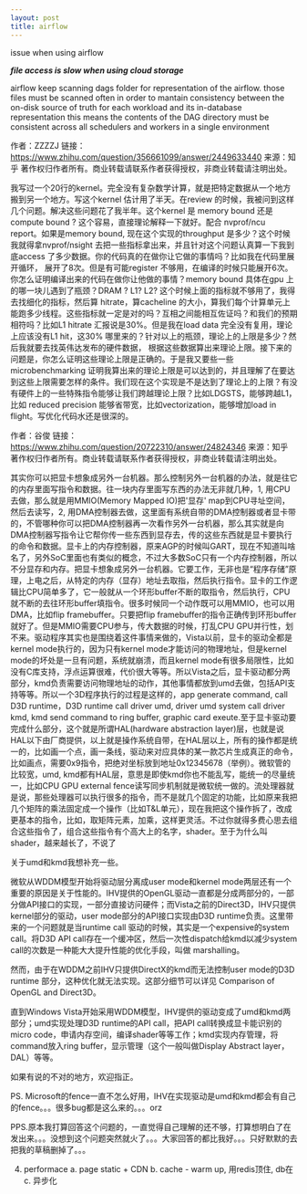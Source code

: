 ```yaml
---
layout: post
title: airflow
---
```



issue when using airflow

***file access is slow when using cloud storage***

airflow keep scanning dags folder for representation of the airflow.
those files must be scanned often in order to mantain consistency between the on-disk source of truth for each workload and its in-database representation
this means the contents of the DAG directory must be consistent across all schedulers and workers in a single environment



作者：ZZZZJ
链接：https://www.zhihu.com/question/356661099/answer/2449633440
来源：知乎
著作权归作者所有。商业转载请联系作者获得授权，非商业转载请注明出处。

我写过一个20行的kernel。完全没有复杂数学计算，就是把特定数据从一个地方搬到另一个地方。写这个kernel 估计用了半天。在review 的时候，我被问到这样几个问题。解决这些问题花了我半年。这个kernel 是 memory bound 还是 compute bound ? 这个容易，直接理论解释一下就好。配合 nvprof/ncu report。如果是memory bound, 现在这个实现的throughput 是多少？这个时候我就得拿nvprof/nsight 去把一些指标拿出来，并且针对这个问题认真算一下我到底access 了多少数据。你的代码真的在做你让它做的事情吗？比如我在代码里展开循环， 展开了8次。但是有可能register 不够用，在编译的时候只能展开6次。你怎么证明编译出来的代码在做你让他做的事情？memory bound 具体在gpu 上的哪一块儿遇到了瓶颈？DRAM ? L1? L2? 这个时候上面的指标就不够用了，我得去找细化的指标，然后算 hitrate，算cacheline 的大小，算我们每个计算单元上能跑多少线程。这些指标就一定是对的吗？互相之间能相互佐证吗？和我们的预期相符吗？比如L1 hitrate 汇报说是30%。但是我在load data 完全没有复用，理论上应该没有L1 hit，这30% 哪里来的？针对以上的瓶颈，理论上的上限是多少？然后我就要去找英伟达发布的硬件数据， 根据这些数据算出来理论上限。接下来的问题是，你怎么证明这些理论上限是正确的。于是我又要些一些microbenchmarking 证明我算出来的理论上限是可以达到的，并且理解了在要达到这些上限需要怎样的条件。我们现在这个实现是不是达到了理论上的上限？有没有硬件上的一些特殊指令能够让我们跨越理论上限？比如LDGSTS，能够跨越L1，比如 reduced precision 能够省带宽，比如vectorization，能够增加load in flight。写优化代码水还是很深的。




作者：谷俊
链接：https://www.zhihu.com/question/20722310/answer/24824346
来源：知乎
著作权归作者所有。商业转载请联系作者获得授权，非商业转载请注明出处。

其实你可以把显卡想象成另外一台机器。那么控制另外一台机器的办法，就是往它的内存里面写指令和数据。往一块内存里面写东西的办法无非就几种，1, 用CPU去做，那么就是用MMIO(Memory Mapped IO)把'显存' map到CPU寻址空间，然后去读写，2, 用DMA控制器去做，这里面有系统自带的DMA控制器或者显卡带的，不管哪种你可以把DMA控制器再一次看作另外一台机器，那么其实就是向DMA控制器写指令让它帮你传一些东西到显存去，传的这些东西就是显卡要执行的命令和数据。显卡上的内存控制器，原来AGP的时候叫GART，现在不知道叫啥名了，另外SoC里面也有类似的概念，不过大多数SoC只有一个内存控制器，所以不分显存和内存。把显卡想象成另外一台机器。它要工作，无非也是“程序存储”原理，上电之后，从特定的内存（显存）地址去取指，然后执行指令。显卡的工作逻辑比CPU简单多了，它一般就从一个环形buffer不断的取指令，然后执行，CPU就不断的去往环形buffer填指令。很多时候同一个动作既可以用MMIO，也可以用DMA，比如flip framebuffer。只要把flip framebuffer的指令正确传到环形buffer就好了。但是MMIO需要CPU参与，传大数据的时候，打乱CPU GPU并行性，划不来。驱动程序其实也是围绕着这件事情来做的，Vista以前，显卡的驱动全都是kernel mode执行的，因为只有kernel mode才能访问的物理地址，但是kernel mode的坏处是一旦有问题，系统就崩溃，而且kernel mode有很多局限性，比如没有C库支持，浮点运算很难，代价很大等等。所以Vista之后，显卡驱动都分两部分，kmd负责需要访问物理地址的动作，其他事情都放到umd去做，包括API支持等等。所以一个3D程序执行的过程是这样的，app generate command, call D3D runtime，D3D runtime call driver umd, driver umd system call driver kmd, kmd send command to ring buffer, graphic card exeute.至于显卡驱动要完成什么部分，这个就是所谓HAL(hardware abstraction layer)层，也就是说HAL以下由厂商提供，以上就是操作系统自带，在HAL层以上，所有的操作都是统一的，比如画一个点，画一条线，驱动来对应具体的某一款芯片生成真正的命令，比如画点，需要0x9指令，把绝对坐标放到地址0x12345678（举例）。微软管的比较宽，umd, kmd都有HAL层，意思是即使kmd你也不能乱写，能统一的尽量统一，比如CPU GPU external fence读写同步机制就是微软统一做的。流处理器就是说，那些处理器可以执行很多的指令，而不是就几个固定的功能，比如原来我把几个矩阵的乘法固定成一个操作（比如T&L单元），现在我把这个操作拆了，改成更基本的指令，比如，取矩阵元素，加乘，这样更灵活。不过你就得多费心思去组合这些指令了，组合这些指令有个高大上的名字，shader。至于为什么叫shader，越来越长了，不说了

关于umd和kmd我想补充一些。

微软从WDDM模型开始将驱动层分离成user mode和kernel mode两层还有一个重要的原因是关于性能的。IHV提供的OpenGL驱动一直都是分成两部分的，一部分做API接口的实现，一部分直接访问硬件；而Vista之前的Direct3D，IHV只提供kernel部分的驱动，user mode部分的API接口实现由D3D runtime负责。这里带来的一个问题就是当runtime call 驱动的时候，其实是一个expensive的system call。将D3D API call存在一个缓冲区，然后一次性dispatch给kmd以减少system call的次数是一种能大大提升性能的优化手段，叫做 marshalling。

然而，由于在WDDM之前IHV只提供DirectX的kmd而无法控制user mode的D3D runtime 部分，这种优化就无法实现。这部分细节可以详见 Comparison of OpenGL and Direct3D。

直到Windows Vista开始采用WDDM模型，IHV提供的驱动变成了umd和kmd两部分；umd实现处理D3D runtime的API call，把API call转换成显卡能识别的micro code，申请内存空间，编译shader等等工作；kmd实现内存管理，将command放入ring buffer，显示管理（这个一般叫做Display Abstract layer，DAL）等等。

如果有说的不对的地方，欢迎指正。

PS. Microsoft的fence一直不怎么好用，IHV在实现驱动是umd和kmd都会有自己的fence。。。很多bug都是这么来的。。。orz

PPS.原本我打算回答这个问题的，一直觉得自己理解的还不够，打算想明白了在发出来。。。没想到这个问题突然就火了。。。大家回答的都比我好。。。只好默默的去把我的草稿删掉了。。。


4. performace
   a. page static + CDN
   b. cache - warm up, 用redis顶住, db在
   c. 异步化 